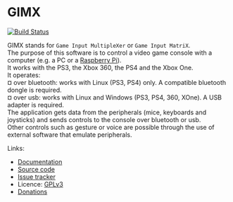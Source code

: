 GIMX
====

[![Build Status](https://travis-ci.com/matlo/GIMX.svg?branch=master)](https://travis-ci.com/matlo/GIMX)

GIMX stands for `Game Input MultipleXer` or `Game Input MatriX`.  
The purpose of this software is to control a video game console with a computer (e.g. a PC or a [Raspberry Pi](https://www.raspberrypi.org/)).  
It works with the PS3, the Xbox 360, the PS4 and the Xbox One.  
It operates:  
¤ over bluetooth: works with Linux (PS3, PS4) only. A compatible bluetooth dongle is required.  
¤ over usb: works with Linux and Windows (PS3, PS4, 360, XOne). A USB adapter is required.  
The application gets data from the peripherals (mice, keyboards and joysticks) and sends controls to the console over bluetooth or usb.  
Other controls such as gesture or voice are possible through the use of external software that emulate peripherals.  

Links:
* [Documentation](https://wiki.gimx.fr)  
* [Source code](https://gimx.fr/source)  
* [Issue tracker](https://gimx.fr/buglist)  
* Licence: [GPLv3](https://www.gnu.org/copyleft/gpl.html)  
* [Donations](https://blog.gimx.fr/give/gimx-donations-current/)

